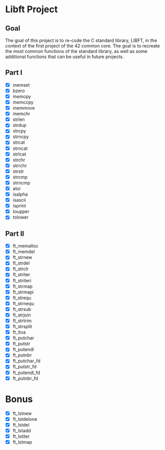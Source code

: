 # Libft Project
## Goal
The goal of this project is to re-code the C standard library, LIBFT, in the context of the first project of the 42 common core. The goal is to recreate the most common functions of the standard library, as well as some additional functions that can be useful in future projects.

## Part I
- [x] memset
- [x] bzero
- [x] memcpy
- [x] memccpy
- [x] memmove
- [x] memchr
- [x] strlen
- [x] strdup
- [x] strcpy
- [x] strncpy
- [x] strcat
- [x] strncat
- [x] strlcat
- [x] strchr
- [x] strrchr
- [x] strstr
- [x] strcmp
- [x] strncmp
- [x] atoi
- [x] isalpha
- [x] isascii
- [x] isprint
- [x] toupper
- [x] tolower
## Part II

- [x] ft_memalloc
- [x] ft_memdel
- [x] ft_strnew
- [x] ft_strdel
- [x] ft_strclr
- [x] ft_striter
- [x] ft_striteri
- [x] ft_strmap
- [x] ft_strmapi
- [x] ft_strequ
- [x] ft_strnequ
- [x] ft_strsub
- [x] ft_strjoin
- [x] ft_strtrim
- [x] ft_strsplit
- [x] ft_itoa
- [x] ft_putchar
- [x] ft_putstr
- [x] ft_putendl
- [x] ft_putnbr
- [x] ft_putchar_fd
- [x] ft_putstr_fd
- [x] ft_putendl_fd
- [x] ft_putnbr_fd

# Bonus

- [x] ft_lstnew
- [x] ft_lstdelone
- [x] ft_lstdel
- [x] ft_lstadd
- [x] ft_lstiter
- [x] ft_lstmap

